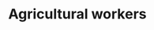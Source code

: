 ---
title: Agricultural workers
longTitle: 'Agricultural workers'
tags:
- gccommon
french:
- "[[Travailleur agricole]]"
usedFor:
- "[[Farm workers]]"
- "[[Farmers]]"
---